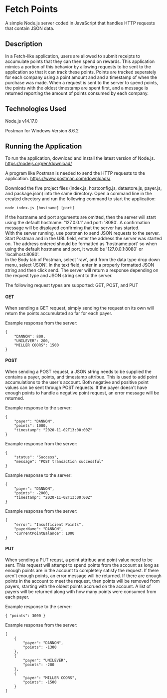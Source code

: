 # Fetch Points
A simple Node.js server coded in JavaScript that handles HTTP requests that contain JSON data.

## Description
In a Fetch-like application, users are allowed to submit receipts to accumulate points that they can then spend on rewards. This application mimics a portion of this behavior by allowing requests to be sent to the application so that it can track these points. Points are tracked seperately for each company using a point amount and and a timestamp of when the purchase was made. When a request is sent to the server to spend points, the points with the oldest timestamp are spent first, and a message is returned reporting the amount of points consumed by each company.

## Technologies Used
Node.js v14.17.0

Postman for Windows Version 8.6.2

## Running the Application
To run the application, download and install the latest version of Node.js.
https://nodejs.org/en/download/

A program like Postman is needed to send the HTTP requests to the application.
https://www.postman.com/downloads/

Download the five project files (index.js, hostconfig.js, datastore.js, payer.js, and package.json) into the same directory. Open a command line in the created directory and run the following command to start the application:

```
node index.js [hostname] [port]
```

If the hostname and port arguments are omitted, then the server will start using the default hostname: '127.0.0.1' and port: '8080'. A confirmation message will be displayed confirming that the server has started.  
With the server running, use postman to send JSON requests to the server. Start Postman and in the URL field, enter the address the server was started on. The address entered should be formatted as 'hostname:port' so when using the default hostname and port, it would be '127.0.0.1:8080' or 'localhost:8080'.  
In the Body tab of Postman, select 'raw', and from the data type drop down menu, select 'JSON'. In the text field, enter in a properly formatted JSON string and then click send. The server will return a response depending on the request type and JSON string sent to the server.


The following request types are supported: GET, POST, and PUT

#### GET
When sending a GET request, simply sending the request on its own will return the points accumulated so far for each payer.

Example response from the server: 
```
{
    "DANNON": 800,
    "UNILEVER": 200,
    "MILLER COORS": 1500
}
```

#### POST
When sending a POST request, a JSON string needs to be supplied the contains a payer, points, and timestamp attribue. This is used to add point accumulations to the user's account. Both negative and positive point values can be sent through POST requests. If the payer doesn't have enough points to handle a negative point request, an error message will be returned.

Example response to the server:
```
{
    "payer": "DANNON",
    "points": 1000,
    "timestamp": "2020-11-02T13:00:00Z"
}
```

Example response from the server: 
```
{
    "status": "Success",
    "message": "POST transaction successful"
}
```


Example response to the server:
```
{
    "payer": "DANNON",
    "points": -2000,
    "timestamp": "2020-11-02T13:00:00Z"
}
```

Example response from the server: 
```
{
    "error": "Insufficient Points",
    "payerName": "DANNON",
    "currentPointBalance": 1000
}
```

#### PUT
When sending a PUT requst, a point attribue and point value need to be sent. This request will attempt to spend points from the account as long as enough points are in the account to  completely satisfy the request. If there aren't enough points, an error message will be returned. If there are enough points in the account to meet the request, then points will be removed from payers, starting with the oldest points accrued on the account. A list of payers will be returned along with how many points were consumed from each payer.

Example response to the server:
```
{ "points": 3000 }
```

Example response from the server: 
```
[
    {
        "payer": "DANNON",
        "points": -1300
    },
    {
        "payer": "UNILEVER",
        "points": -200
    },
    {
        "payer": "MILLER COORS",
        "points": -1500
    }
]
```